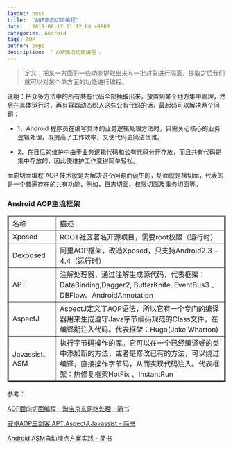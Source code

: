 ```yaml
---
layout: post
title:  "AOP面向切面编程"
date:   2019-08-17 11:12:00 +0800
categories: Android
tags: AOP
author: pepe
description: 『 AOP面向切面编程 』
---
```


> 定义：把某一方面的一些功能提取出来与一批对象进行隔离，提取之后我们就可以对某个单方面的功能进行编程。

说明：把众多方法中的所有共有代码全部抽取出来，放置到某个地方集中管理，然后在具体运行时，再有容器动态织入这些公有代码的话，最起码可以解决两个问题：

* 1、Android 程序员在编写具体的业务逻辑处理方法时，只需关心核心的业务逻辑处理，既提高了工作效率，又使代码更简洁优雅。

* 2、在日后的维护中由于业务逻辑代码和公有代码分开存放，而且共有代码是集中存放的，因此使维护工作变得简单轻松。

面向切面编程 AOP 技术就是为解决这个问题而诞生的，切面就是横切面，代表的是一个普遍存在的共有功能，例如，日志切面、权限切面及事务切面等。




### **Android AOP主流框架**

<table width="800" border="3" cellspacing="0" cellpadding="0">
    <tr>
        <td>名称</td>
        <td>描述</td>
    </tr>
    <tr>
        <td>Xposed</td>
        <td>ROOT社区著名开源项目，需要root权限（运行时）</td>
    </tr>
    <tr>
        <td>Dexposed</td>
        <td>阿里AOP框架，改造Xposed，只支持Android2.3 - 4.4（运行时）</td>
    </tr>
    <tr>
        <td>APT</td>
        <td>注解处理器，通过注解生成源代码，代表框架：DataBinding,Dagger2, ButterKnife, EventBus3 、DBFlow、AndroidAnnotation</td>
    </tr>   
    <tr>
        <td>AspectJ</td>
        <td>AspectJ定义了AOP语法，所以它有一个专门的编译器用来生成遵守Java字节编码规范的Class文件，在编译期注入代码。代表框架：Hugo(Jake Wharton)</td>
    </tr>  
    <tr>
        <td>Javassist、ASM</td>
        <td>执行字节码操作的库。它可以在一个已经编译好的类中添加新的方法，或者是修改已有的方法，可以绕过编译，直接操作字节码，从而实现代码注入。代表框架：热修复框架HotFix 、InstantRun</td>
    </tr>      
</table>
	
	
	
	
	
	



































参考：

[AOP面向切面编程 - 淘宝京东网络处理 - 简书](https://www.jianshu.com/p/890dd0b77ded)

[安卓AOP三剑客:APT,AspectJ,Javassist - 简书](https://www.jianshu.com/p/dca3e2c8608a)

[Android ASM自动埋点方案实践 - 简书](https://www.jianshu.com/p/9039a3e46dbc)